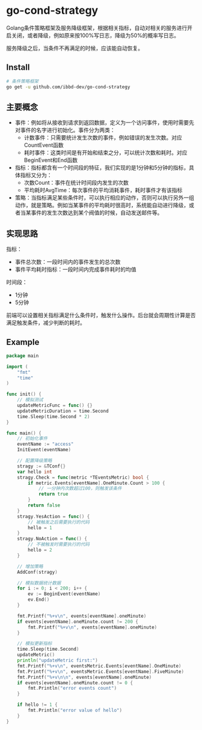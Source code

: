 # go-cond-strategy

Golang条件策略框架及服务降级框架，根据相关指标，自动对相关的服务进行开启关闭，或者降级，例如原来按100%写日志，降级为50%的概率写日志。

服务降级之后，当条件不再满足的时候，应该能自动恢复。

## Install 

```sh
# 条件策略框架
go get -u github.com/ibbd-dev/go-cond-strategy
```

## 主要概念

- 事件：例如将从接收到请求到返回数据，定义为一个访问事件，使用时需要先对事件的名字进行初始化。事件分为两类：
  - 计数事件：只需要统计发生次数的事件，例如错误的发生次数。对应CountEvent函数
  - 耗时事件：这类时间是有开始和结束之分，可以统计次数和耗时。对应BeginEvent和End函数
- 指标：指标都含有一个时间段的特征，我们实现的是1分钟和5分钟的指标，具体指标又分为：
  - 次数Count：事件在统计时间段内发生的次数
  - 平均耗时AvgTime：每次事件的平均消耗事件，耗时事件才有该指标
- 策略：当指标满足某些条件时，可以执行相应的动作，否则可以执行另外一组动作，就是策略。例如当某事件的平均耗时很高时，系统能自动进行降级，或者当某事件的发生次数达到某个阀值的时候，自动发送邮件等。

## 实现思路

指标：

- 事件总次数：一段时间内的事件发生的总次数
- 事件平均耗时指标：一段时间内完成事件耗时的均值

时间段：

- 1分钟
- 5分钟

前端可以设置相关指标满足什么条件时，触发什么操作。后台就会周期性计算是否满足触发条件，减少判断的耗时。

## Example

```go
package main

import (
	"fmt"
	"time"
)

func init() {
	// 模拟测试
	updateMetricFunc = func() {}
	updateMetricDuration = time.Second
	time.Sleep(time.Second * 2)
}

func main() {
	// 初始化事件
	eventName := "access"
	InitEvent(eventName)

	// 配置降级策略
	stragy := &TConf{}
	var hello int
	stragy.Check = func(metric *TEventsMetric) bool {
		if metric.Events[eventName].OneMinute.Count > 100 {
			// 一分钟内次数超过100，则触发该条件 
			return true
		}
		return false
	}
	stragy.YesAction = func() {
		// 被触发之后需要执行的代码
		hello = 1
	}
	stragy.NoAction = func() {
		// 不被触发时需要执行的代码
		hello = 2
	}

	// 增加策略
	AddConf(stragy)

	// 模拟数据统计数据
	for i := 0; i < 200; i++ {
		ev := BeginEvent(eventName)
		ev.End()
	}

	fmt.Printf("%+v\n", events[eventName].oneMinute)
	if events[eventName].oneMinute.count != 200 {
		fmt.Printf("%+v\n", events[eventName].oneMinute)
	}

	// 模拟更新指标
	time.Sleep(time.Second)
	updateMetric()
	println("updateMetric first:")
	fmt.Printf("%+v\n", eventsMetric.Events[eventName].OneMinute)
	fmt.Printf("%+v\n", eventsMetric.Events[eventName].FiveMinute)
	fmt.Printf("%+v\n\n", events[eventName].oneMinute)
	if events[eventName].oneMinute.count != 0 {
		fmt.Println("error events count")
	}

	if hello != 1 {
		fmt.Println("error value of hello")
	}
}
```



